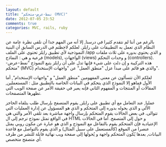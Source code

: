 ```yaml
---
layout: default
title: "نمط-عرض-متحكم (MVC)"
date: 2012-07-05 23:52
comments: true
categories: MVC, rails, ruby
---
```

بالرغم من أننا لم نتقدم كثيرا في درسنا, إلا أنه من المهم جدا أن نلقي نظرة عامة عن النظام الذي تعمل به التطبيقات على رايلز. لعلكم لاحظتم في الدرس السابق أن البنية النموذجية لأي تطبيق رايلز تحتوي على الملف /app و الذي يحتوي بدوره على ثلاث ملفات فرعية و هي :  النماذج (models), الواجهات (views) و وحدات التحكم    (controllers). هذه التركيبة و إن دلت على شيء فإنها تدل على أن رايلز يتبع النموذج "نمط-عرض-متحكم" (MVC) والذي هو قائم على مبدأ عزل "منطق العمل" عن "واجهات الإستخدام". 

لعلكم اﻷن تتسألون عن معنى المفهومين  "منطق العمل" و "واجهات الإستخدام", أما اﻷول فماهو إلا النموذج الذي يتحكم في البيانات الخاصة بالتطبيق مثل : المستعملين, المقالات أو المنتجات و المفهوم الثاني فإنه يعبر في حقيقة الأمر عن صفحة الويب التي تظهرها المتصفحات.

عمليا, عند التعامل مع أي تطبيق على رايلز, يقوم المتصفح بإرسال طلب يتلقاه الحاجز الألي و الذي يحوله بدوره إلى المتحكم و الذي هو المسؤول عن إدارة العمليات التي تتوالى. في بعض الحالات يقوم المتحكم بإرسال واجهة مباشرة بعد تلقي اﻷمر والتي هي في الواقع تمثل نموذج ترجم إلى ال HTML و حول إلى المتصفح. أما في الحالات الإعتيادية فإن المتحكم يقوم بالتفاعل مع النموذج و الذي هو عبارة عن مكون روبي يمثل عنصرا من الموقع (كالمستعمل على سبيل المثال) و الذي يقوم بالتواصل مع قاعدة البيانات, بعدها يُكون المتحكم واجهة و يُحولها إلى صفحة ويب نهائية قابلة للنشر من طرف أي متصفح متخصص.  
